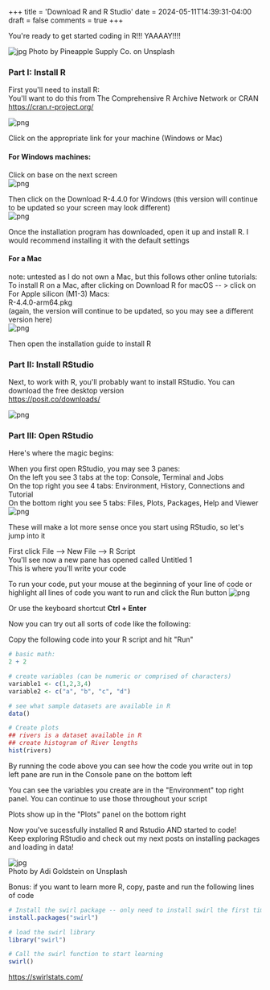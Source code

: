 +++
title = 'Download R and R Studio'
date = 2024-05-11T14:39:31-04:00
draft = false
comments = true
+++


You're ready to get started coding in R!!!  YAAAAY!!!!

![jpg](../images/pineapple-supply-co.jpg "Yay")
Photo by Pineapple Supply Co. on Unsplash


### Part I: Install R
First you'll need to install R:  
You'll want to do this from The Comprehensive R Archive Network or CRAN  
https://cran.r-project.org/

![png](../images/cran_screenshot1.png "CRAN")  

Click on the appropriate link for your machine (Windows or Mac)  

#### For Windows machines:
Click on base on the next screen  
![png](../images/cran_screenshot2.png "CRAN_base")  

Then click on the Download R-4.4.0 for Windows (this version will continue to be updated so your screen may look different)  
![png](../images/cran_screenshot3.png "CRAN_Win")  

Once the installation program has downloaded, open it up and install R.  I would recommend installing it with the default settings   

#### For a Mac
note: untested as I do not own a Mac, but this follows other online tutorials:  
To install R on a Mac, after clicking on Download R for macOS -- > click on 
For Apple silicon (M1-3) Macs:  
R-4.4.0-arm64.pkg  
(again, the version will continue to be updated, so you may see a different version here)  
![png](../images/cran_screenshot4.png "CRAN_Mac")

Then open the installation guide to install R  


### Part II: Install RStudio
Next, to work with R, you'll probably want to install RStudio.  You can download the free desktop version  
https://posit.co/downloads/  

![png](../images/rstudio.png "rstudio")


### Part III: Open RStudio

Here's where the magic begins:  

When you first open RStudio, you may see 3 panes:  
On the left you see 3 tabs at the top: Console, Terminal and Jobs  
On the top right you see 4 tabs: Environment, History, Connections and Tutorial  
On the bottom right you see 5 tabs: Files, Plots, Packages, Help and Viewer  
![png](../images/Rstudio_screenshot1.png "rstudio")  


These will make a lot more sense once you start using RStudio, so let's jump into it  

First click File --> New File --> R Script   
You'll see now a new pane has opened called Untitled 1  
This is where you'll write your code  

To run your code, put your mouse at the beginning of your line of code or highlight all lines of code you want to run and click the Run button 
![png](../images/Rstudio_screenshot2.png "rstudio")  

Or use the keyboard shortcut **Ctrl + Enter**  

Now you can try out all sorts of code like the following:  

Copy the following code into your R script and hit "Run"  
```r
# basic math:
2 + 2

# create variables (can be numeric or comprised of characters)
variable1 <- c(1,2,3,4)
variable2 <- c("a", "b", "c", "d")

# see what sample datasets are available in R
data()

# Create plots
## rivers is a dataset available in R
## create histogram of River lengths
hist(rivers)
```

By running the code above you can see how the code you write out in top left pane are run in the Console pane on the bottom left  

You can see the variables you create are in the "Environment" top right panel.  You can continue to use those throughout your script  

Plots show up in the "Plots" panel on the bottom right

Now you've sucessfully installed R and Rstudio AND started to code!  
Keep exploring RStudio and check out my next posts on installing packages and loading in data!  


![jpg](../images/everyonecancode.jpg "coding!")  
Photo by Adi Goldstein on Unsplash



Bonus: if you want to learn more R, copy, paste and run the following lines of code 
```r
# Install the swirl package -- only need to install swirl the first time you run it
install.packages("swirl")

# load the swirl library
library("swirl")

# Call the swirl function to start learning
swirl()
```
https://swirlstats.com/








